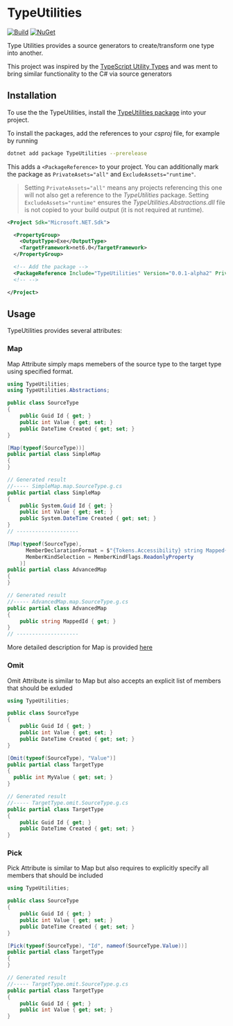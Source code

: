 # TypeUtilities

[![Build](https://github.com/DragonsLord/TypeUtilities/actions/workflows/build.yml/badge.svg)](https://github.com/DragonsLord/TypeUtilities/actions/workflows/build.yml)
[![NuGet](https://img.shields.io/nuget/v/TypeUtilities.svg)](https://www.nuget.org/packages/TypeUtilities/)

Type Utilities provides a source generators to create/transform one type into another.

This project was inspired by the [TypeScript Utility Types](https://www.typescriptlang.org/docs/handbook/utility-types.html) and was ment to bring similar functionality to the C# via source generators

## Installation

To use the the TypeUtilities, install the [TypeUtilities package](https://www.nuget.org/packages/TypeUtilities) into your project.

To install the packages, add the references to your _csproj_ file, for example by running

```bash
dotnet add package TypeUtilities --prerelease
```

This adds a `<PackageReference>` to your project. You can additionally mark the package as `PrivateAsets="all"` and `ExcludeAssets="runtime"`.

> Setting `PrivateAssets="all"` means any projects referencing this one will not also get a reference to the _TypeUtilities_ package. Setting `ExcludeAssets="runtime"` ensures the _TypeUtilities.Abstractions.dll_ file is not copied to your build output (it is not required at runtime).

```xml
<Project Sdk="Microsoft.NET.Sdk">

  <PropertyGroup>
    <OutputType>Exe</OutputType>
    <TargetFramework>net6.0</TargetFramework>
  </PropertyGroup>

  <!-- Add the package -->
  <PackageReference Include="TypeUtilities" Version="0.0.1-alpha2" PrivateAssets="all" ExcludeAssets="runtime" />
  <!-- -->

</Project>
```

## Usage

TypeUtilities provides several attributes:

### Map

Map Attribute simply maps memebers of the source type to the target type using specified format.

```csharp
using TypeUtilities;
using TypeUtilities.Abstractions;

public class SourceType
{
    public Guid Id { get; }
    public int Value { get; set; }
    public DateTime Created { get; set; }
}

[Map(typeof(SourceType))]
public partial class SimpleMap
{
}

// Generated result
//----- SimpleMap.map.SourceType.g.cs
public partial class SimpleMap
{
    public System.Guid Id { get; }
    public int Value { get; set; }
    public System.DateTime Created { get; set; }
}
// --------------------

[Map(typeof(SourceType),
      MemberDeclarationFormat = $"{Tokens.Accessibility} string Mapped{Tokens.Name}{Tokens.Accessors}",
      MemberKindSelection = MemberKindFlags.ReadonlyProperty
    )]
public partial class AdvancedMap
{
}

// Generated result
//----- AdvancedMap.map.SourceType.g.cs
public partial class AdvancedMap
{
    public string MappedId { get; }
}
// --------------------
```

More detailed description for Map is provided [here](docs/Map.md)

### Omit

Omit Attribute is similar to Map but also accepts an explicit list of members that should be exluded

```csharp
using TypeUtilities;

public class SourceType
{
    public Guid Id { get; }
    public int Value { get; set; }
    public DateTime Created { get; set; }
}

[Omit(typeof(SourceType), "Value")]
public partial class TargetType
{
  public int MyValue { get; set; }
}

// Generated result
//----- TargetType.omit.SourceType.g.cs
public partial class TargetType
{
    public Guid Id { get; }
    public DateTime Created { get; set; }
}
```

### Pick

Pick Attribute is similar to Map but also requires to explicitly specify all members that should be included

```csharp
using TypeUtilities;

public class SourceType
{
    public Guid Id { get; }
    public int Value { get; set; }
    public DateTime Created { get; set; }
}

[Pick(typeof(SourceType), "Id", nameof(SourceType.Value))]
public partial class TargetType
{
}

// Generated result
//----- TargetType.omit.SourceType.g.cs
public partial class TargetType
{
    public Guid Id { get; }
    public int Value { get; set; }
}
```
